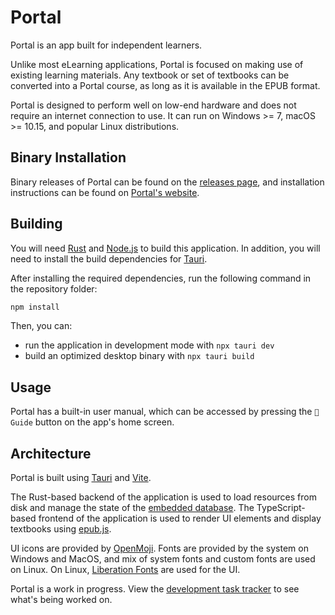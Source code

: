 # Portal

Portal is an app built for independent learners.

Unlike most eLearning applications, Portal is focused on making use of existing learning materials. Any textbook or set of textbooks can be converted into a Portal course, as long as it is available in the EPUB format.

Portal is designed to perform well on low-end hardware and does not require an internet connection to use. It can run on Windows >= 7, macOS >= 10.15, and popular Linux distributions.

## Binary Installation

Binary releases of Portal can be found on the [releases page](https://github.com/School-of-Life-Project/Portal/releases), and installation instructions can be found on [Portal's website](https://school-of-life-project.github.io/Portal/).

## Building

You will need [Rust](https://www.rust-lang.org/tools/install) and [Node.js](https://nodejs.org/en/download) to build this application. In addition, you will need to install the build dependencies for [Tauri](https://v2.tauri.app/start/prerequisites/).

After installing the required dependencies, run the following command in the repository folder:

```bash
npm install
```

Then, you can:
- run the application in development mode with `npx tauri dev`
- build an optimized desktop binary with `npx tauri build`

## Usage

Portal has a built-in user manual, which can be accessed by pressing the `📜 Guide` button on the app's home screen.

## Architecture

Portal is built using [Tauri](https://tauri.app) and [Vite](https://vitejs.dev).

The Rust-based backend of the application is used to load resources from disk and manage the state of the [embedded database](https://github.com/spacejam/sled). The TypeScript-based frontend of the application is used to render UI elements and display textbooks using [epub.js](https://github.com/futurepress/epub.js/).

UI icons are provided by [OpenMoji](https://openmoji.org). Fonts are provided by the system on Windows and MacOS, and mix of system fonts and custom fonts are used on Linux. On Linux, [Liberation Fonts](https://github.com/liberationfonts/liberation-fonts) are used for the UI.

Portal is a work in progress. View the [development task tracker](https://github.com/orgs/School-of-Life-Project/projects/1) to see what's being worked on.